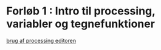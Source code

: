 # Forløb 1 : Intro til processing, variabler og tegnefunktioner

[brug af processing editoren](forlob1_intro/processing_editoren.jpg)

